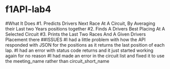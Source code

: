 # f1API-lab4
#What It Does
#1. Predicts Drivers Next Race At A Circuit, By Averaging their Last two Years positions together
#2. Finds A Drivers Best Placing At A Selected Circuit
#3. Prints the Last Two Races And A Given Drivers Placement there
##ISSUES
#I had a little problem with how the API responded with JSON for the positions as it returns the last position of each lap. 
#I had an error with status code returns and it just started working again for no reason
#I had made an error in the circuit list and fixed it to use the meeting_name rather than circuit_short_name